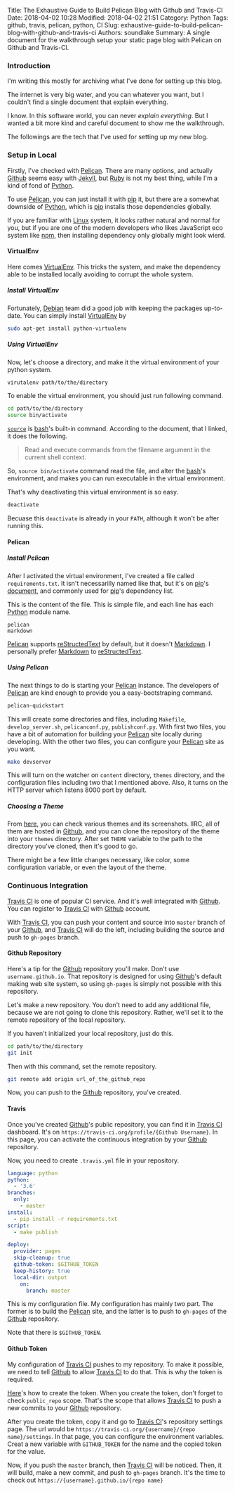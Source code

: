 Title: The Exhaustive Guide to Build Pelican Blog with Github and Travis-CI
Date: 2018-04-02 10:28
Modified: 2018-04-02 21:51
Category: Python
Tags: github, travis, pelican, python, CI
Slug: exhaustive-guide-to-build-pelican-blog-with-github-and-travis-ci
Authors: soundlake
Summary: A single document for the walkthrough setup your static page blog with Pelican on Github and Travis-CI.

### Introduction

I'm writing this mostly for archiving what I've done for setting up this blog.

The internet is very big water, and you can whatever you want, but I couldn't
find a single document that explain everything.

I know. In this software world, you can never *explain everything*. But I
wanted a bit more kind and careful document to show me the walkthrough.

The followings are the tech that I've used for setting up my new blog.

### Setup in Local

Firstly, I've checked with [Pelican]. There are many options, and actually
[Github] seems easy with [Jekyll], but [Ruby] is not my best thing, while
I'm a kind of fond of [Python].

To use [Pelican], you can just install it with [pip] it, but there are a
somewhat downside of [Python], which is [pip] installs those dependencies
globally.

If you are familiar with [Linux] system, it looks rather natural and normal for
you, but if you are one of the modern developers who likes JavaScript eco
system like [npm], then installing dependency only globally might look wierd.

#### VirtualEnv

Here comes [VirtualEnv]. This tricks the system, and make the dependency able
to be installed locally avoiding to corrupt the whole system.

##### Install VirtualEnv

Fortunately, [Debian] team did a good job with keeping the packages up-to-date.
You can simply install [VirtualEnv] by

```sh
sudo apt-get install python-virtualenv
```

##### Using VirtualEnv

Now, let's choose a directory, and make it the virtual environment of your
python system.

```sh
virutalenv path/to/the/directory
```

To enable the virtual environment, you should just run following command.

```sh
cd path/to/the/directory
source bin/activate
```

[`source`] is [bash]'s built-in command. According to the document, that I
linked, it does the following.

> Read and execute commands from the filename argument in the current shell
context.

So, `source bin/activate` command read the file, and alter the [bash]'s
environment, and makes you can run executable in the virtual environment.

That's why deactivating this virtual environment is so easy.

```sh
deactivate
```

Becuase this `deactivate` is already in your `PATH`, although it won't be after
running this.


#### Pelican

##### Install Pelican

After I activated the virtual environment, I've created a file called
`requirements.txt`. It isn't necessarilly named like that, but it's on [pip]'s
[document](https://pip.pypa.io/en/stable/user_guide/#requirements-files), and
commonly used for [pip]'s dependency list.

This is the content of the file. This is simple file, and each line has each
[Python] module name.

```
pelican
markdown
```
[Pelican] supports [reStructedText] by default, but it doesn't [Markdown]. I
personally prefer [Markdown] to [reStructedText].

##### Using Pelican

The next things to do is starting your [Pelican] instance. The developers of
[Pelican] are kind enough to provide you a easy-bootstraping command.

```sh
pelican-quickstart
```

This will create some directories and files, including `Makefile`,
`develop_server.sh`, `pelicanconf.py`, `publishconf.py`. With first two files,
you have a bit of automation for building your [Pelican] site locally during
developing. With the other two files, you can configure your [Pelican] site as
you want.

```sh
make devserver
```

This will turn on the watcher on `content` directory, `themes` directory, and
the configuration files including two that I mentioned above. Also, it turns on
the HTTP server which listens 8000 port by default.

##### Choosing a Theme

From [here](http://www.pelicanthemes.com), you can check various themes and its
screenshots. IIRC, all of them are hosted in [Github], and you can clone the
repository of the theme into your `themes` directory. After set `THEME` variable
to the path to the directory you've cloned, then it's good to go.

There might be a few little changes necessary, like color, some configuration
variable, or even the layout of the theme.

### Continuous Integration

[Travis CI] is one of popular CI service. And it's well integrated with
[Github]. You can register to [Travis CI] with [Github] account.

With [Travis CI], you can push your content and source into `master` branch of
your [Github], and [Travis CI] will do the left, including building the source
and push to `gh-pages` branch.

#### Github Repository

Here's a tip for the [Github] repository you'll make. Don't use
`username.github.io`. That repository is designed for using [Github]'s default
making web site system, so using `gh-pages` is simply not possible with this
repository.

Let's make a new repository. You don't need to add any additional file, because
we are not going to clone this repository. Rather, we'll set it to the remote
repository of the local repository.

If you haven't initialized your local repository, just do this.

```sh
cd path/to/the/directory
git init
```

Then with this command, set the remote repository.

```sh
git remote add origin url_of_the_github_repo
```

Now, you can push to the [Github] repository, you've created.

#### Travis

Once you've created [Github]'s public repository, you can find it in [Travis CI]
dashboard. It's on `https://travis-ci.org/profile/{Github Username}`. In this
page, you can activate the continuous integration by your [Github] repository.

Now, you need to create `.travis.yml` file in your repository.

```yaml
language: python
python:
  - '3.6'
branches:
  only:
    - master
install:
  - pip install -r requirements.txt
script:
  - make publish

deploy:
  provider: pages
  skip-cleanup: true
  github-token: $GITHUB_TOKEN
  keep-history: true
  local-dir: output
    on:
      branch: master
```

This is my configuration file. My configuration has mainly two part. The former
is to build the [Pelican] site, and the latter is to push to `gh-pages` of the
[Github] repository.

Note that there is `$GITHUB_TOKEN`.

#### Github Token

My configuration of [Travis CI] pushes to my repository. To make it possible,
we need to tell [Github] to allow [Travis CI] to do that. This is why the token
is required.

[Here](https://help.github.com/articles/creating-a-personal-access-token-for-the-command-line/)'s
how to create the token. When you create the token, don't forget to check
`public_repo` scope. That's the scope that allows [Travis CI] to push a new
commits to your [Github] repository.

After you create the token, copy it and go to [Travis CI]'s repository settings
page. The url would be `https://travis-ci.org/{username}/{repo name}/settings`.
In that page, you can configure the environment variables. Creat a new variable
with `GITHUB_TOKEN` for the name and the copied token for the value.

Now, if you push the `master` branch, then [Travis CI] will be noticed. Then,
it will build, make a new commit, and push to `gh-pages` branch. It's the time
to check out `https://{username}.github.io/{repo name}`


[Debian]: https://www.debian.org
[Github]: https://github.com
[Jekyll]: https://jekyllrb.com
[Markdown]: https://daringfireball.net/projects/markdown
[Linux]: https://www.linux.org
[Pelican]: https://blog.getpelican.com
[Python]: https://www.python.org
[Ruby]: http://www.ruby-lang.org
[Travis CI]: https://travis-ci.org
[VirtualEnv]: https://virtualenv.pypa.io

[bash]: https://www.gnu.org/software/bash
[npm]: https://www.npmjs.com
[pip]: https://pip.pypa.io
[reStructedText]: http://docutils.sourceforge.net/rst.html
[`source`]: https://ss64.com/bash/source.html
